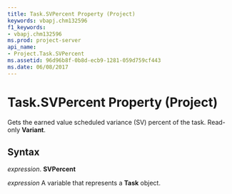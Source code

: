 ```yaml
---
title: Task.SVPercent Property (Project)
keywords: vbapj.chm132596
f1_keywords:
- vbapj.chm132596
ms.prod: project-server
api_name:
- Project.Task.SVPercent
ms.assetid: 96d96b8f-0b8d-ecb9-1281-059d759cf443
ms.date: 06/08/2017
---
```



# Task.SVPercent Property (Project)

Gets the earned value scheduled variance (SV) percent of the task. Read-only  **Variant**.


## Syntax

 _expression_. **SVPercent**

 _expression_ A variable that represents a **Task** object.


